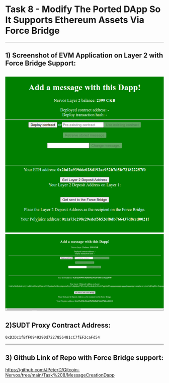 # Task 8 -  Modify The Ported DApp So It Supports Ethereum Assets Via Force Bridge
---
## 1) Screenshot of EVM Application on Layer 2 with Force Bridge Support:
![](./force1.png)
![](./force2.png)
---
## 2)SUDT Proxy Contract Address:
```
0xD3Dc1fBfF0949290d7227856481cC7fEF2caFd54
```
---
## 3) Github Link of Repo with Force Bridge support:
https://github.com/JPeterD/Gitcoin-Nervos/tree/main/Task%208/MessageCreationDapp
